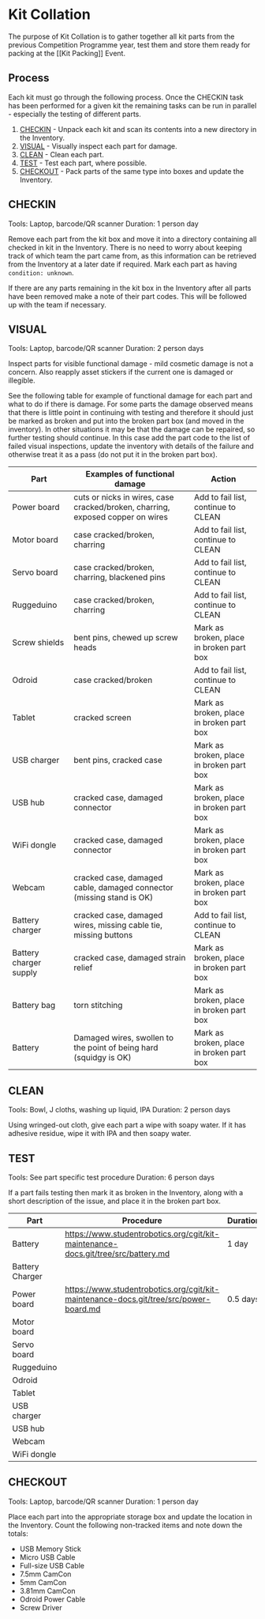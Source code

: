 # Kit Collation

The purpose of Kit Collation is to gather together all kit parts from the previous Competition Programme year, test them and store them ready for packing at the [[Kit Packing]] Event.

## Process

Each kit must go through the following process. Once the CHECKIN task has been performed for a given kit the remaining tasks can be run in parallel - especially the testing of different parts.

1. [CHECKIN](#markdown-header-checkin) - Unpack each kit and scan its contents into a new directory in the Inventory.
1. [VISUAL](#markdown-header-visual) - Visually inspect each part for damage.
1. [CLEAN](#markdown-header-clean) - Clean each part.
1. [TEST](#markdown-header-test) - Test each part, where possible.
1. [CHECKOUT](#markdown-header-checkout) - Pack parts of the same type into boxes and update the Inventory.

## CHECKIN

Tools: Laptop, barcode/QR scanner
Duration: 1 person day

Remove each part from the kit box and move it into a directory containing all checked in kit in the Inventory. There is no need to worry about keeping track of which team the part came from, as this information can be retrieved from the Inventory at a later date if required. Mark each part as having `condition: unknown`.

If there are any parts remaining in the kit box in the Inventory after all parts have been removed make a note of their part codes. This will be followed up with the team if necessary.

## VISUAL

Tools: Laptop, barcode/QR scanner
Duration: 2 person days

Inspect parts for visible functional damage - mild cosmetic damage is not a concern. Also reapply asset stickers if the current one is damaged or illegible.

See the following table for example of functional damage for each part and what to do if there is damage. For some parts the damage observed means that there is little point in continuing with testing and therefore it should just be marked as broken and put into the broken part box (and moved in the inventory). In other situations it may be that the damage can be repaired, so further testing should continue. In this case add the part code to the list of failed visual inspections, update the inventory with details of the failure and otherwise treat it as a pass (do not put it in the broken part box).

| Part | Examples of functional damage | Action |
|------|-------------------------------|--------|
| Power board | cuts or nicks in wires, case cracked/broken, charring, exposed copper on wires | Add to fail list, continue to CLEAN |
| Motor board | case cracked/broken, charring | Add to fail list, continue to CLEAN |
| Servo board | case cracked/broken, charring, blackened pins | Add to fail list, continue to CLEAN |
| Ruggeduino | case cracked/broken, charring | Add to fail list, continue to CLEAN |
| Screw shields | bent pins, chewed up screw heads | Mark as broken, place in broken part box |
| Odroid | case cracked/broken | Add to fail list, continue to CLEAN |
| Tablet | cracked screen | Mark as broken, place in broken part box |
| USB charger | bent pins, cracked case | Mark as broken, place in broken part box |
| USB hub | cracked case, damaged connector | Mark as broken, place in broken part box |
| WiFi dongle | cracked case, damaged connector | Mark as broken, place in broken part box |
| Webcam | cracked case, damaged cable, damaged connector (missing stand is OK) | Mark as broken, place in broken part box |
| Battery charger | cracked case, damaged wires, missing cable tie, missing buttons | Add to fail list, continue to CLEAN |
| Battery charger supply | cracked case, damaged strain relief | Mark as broken, place in broken part box |
| Battery bag | torn stitching | Mark as broken, place in broken part box |
| Battery | Damaged wires, swollen to the point of being hard (squidgy is OK) | Mark as broken, place in broken part box |

## CLEAN

Tools: Bowl, J cloths, washing up liquid, IPA
Duration: 2 person days

Using wringed-out cloth, give each part a wipe with soapy water. If it has adhesive residue, wipe it with IPA and then soapy water.

## TEST

Tools: See part specific test procedure
Duration: 6 person days

If a part fails testing then mark it as broken in the Inventory, along with a short description of the issue, and place it in the broken part box.

| Part | Procedure | Duration |
|------|-----------|----------|
| Battery | https://www.studentrobotics.org/cgit/kit-maintenance-docs.git/tree/src/battery.md | 1 day |
| Battery Charger | | |
| Power board | https://www.studentrobotics.org/cgit/kit-maintenance-docs.git/tree/src/power-board.md | 0.5 days |
| Motor board | | |
| Servo board | | |
| Ruggeduino | | |
| Odroid | | |
| Tablet | | |
| USB charger | | |
| USB hub | | |
| Webcam | | |
| WiFi dongle | | |

## CHECKOUT

Tools: Laptop, barcode/QR scanner
Duration: 1 person day

Place each part into the appropriate storage box and update the location in the Inventory. Count the following non-tracked items and note down the totals:

 * USB Memory Stick
 * Micro USB Cable
 * Full-size USB Cable
 * 7.5mm CamCon
 * 5mm CamCon
 * 3.81mm CamCon
 * Odroid Power Cable
 * Screw Driver